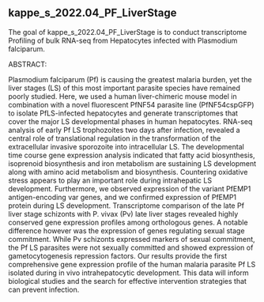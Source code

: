 
## kappe_s_2022.04_PF_LiverStage

<!-- badges: start -->
<!-- badges: end -->

The goal of kappe_s_2022.04_PF_LiverStage is to conduct transcriptome Profiling of bulk RNA-seq  from Hepatocytes infected with Plasmodium falciparum. 



ABSTRACT:

Plasmodium falciparum (Pf) is causing the greatest malaria burden, yet the liver stages (LS) of this most important parasite species have remained poorly studied. Here, we used a human liver-chimeric mouse model in combination with a novel fluorescent PfNF54 parasite line (PfNF54cspGFP) to isolate PfLS-infected hepatocytes and generate transcriptomes that cover the major LS developmental phases in human hepatocytes. RNA-seq analysis of early Pf LS trophozoites two days after infection, revealed a central role of translational regulation in the transformation of the extracellular invasive sporozoite into intracellular LS. The developmental time course gene expression analysis indicated that fatty acid biosynthesis, isoprenoid biosynthesis and iron metabolism are sustaining LS development along with amino acid metabolism and biosynthesis. Countering oxidative stress appears to play an important role during intrahepatic LS development. Furthermore, we observed expression of the variant PfEMP1 antigen-encoding var genes, and we confirmed expression of PfEMP1 protein during LS development. Transcriptome comparison of the late Pf liver stage schizonts with P. vivax (Pv) late liver stages revealed highly conserved gene expression profiles among orthologous genes. A notable difference however was the expression of genes regulating sexual stage commitment. While Pv schizonts expressed markers of sexual commitment, the Pf LS parasites were not sexually committed and showed expression of gametocytogenesis repression factors. Our results provide the first comprehensive gene expression profile of the human malaria parasite Pf LS isolated during in vivo intrahepatocytic development. This data will inform biological studies and the search for effective intervention strategies that can prevent infection.
